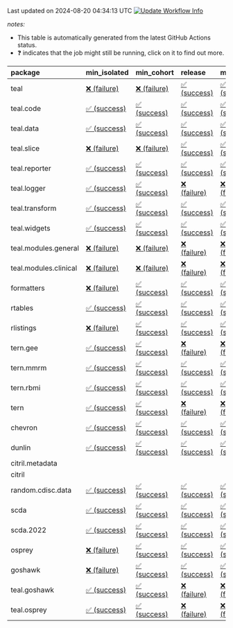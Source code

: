 Last updated on 2024-08-20 04:34:13 UTC [![Update Workflow
Info](https://github.com/averissimo/verdepcheck-status/actions/workflows/update.yaml/badge.svg)](https://github.com/averissimo/verdepcheck-status/actions/workflows/update.yaml)

*notes:*

-   This table is automatically generated from the latest GitHub Actions
    status.
-   ❓ indicates that the job might still be running, click on it to
    find out more.

<table>
<colgroup>
<col style="width: 4%" />
<col style="width: 23%" />
<col style="width: 23%" />
<col style="width: 23%" />
<col style="width: 23%" />
</colgroup>
<thead>
<tr class="header">
<th style="text-align: left;">package</th>
<th style="text-align: left;">min_isolated</th>
<th style="text-align: left;">min_cohort</th>
<th style="text-align: left;">release</th>
<th style="text-align: left;">max</th>
</tr>
</thead>
<tbody>
<tr class="odd">
<td style="text-align: left;">teal</td>
<td
style="text-align: left;"><a href="https://github.com/insightsengineering/teal/actions/runs/10437584163/job/28903928989">❌
(failure)</a></td>
<td
style="text-align: left;"><a href="https://github.com/insightsengineering/teal/actions/runs/10437584163/job/28903928956">❌
(failure)</a></td>
<td
style="text-align: left;"><a href="https://github.com/insightsengineering/teal/actions/runs/10437584163/job/28903929027">✅
(success)</a></td>
<td
style="text-align: left;"><a href="https://github.com/insightsengineering/teal/actions/runs/10437584163/job/28903928913">✅
(success)</a></td>
</tr>
<tr class="even">
<td style="text-align: left;">teal.code</td>
<td
style="text-align: left;"><a href="https://github.com/insightsengineering/teal.code/actions/runs/10437597983/job/28903956149">✅
(success)</a></td>
<td
style="text-align: left;"><a href="https://github.com/insightsengineering/teal.code/actions/runs/10437597983/job/28903956255">✅
(success)</a></td>
<td
style="text-align: left;"><a href="https://github.com/insightsengineering/teal.code/actions/runs/10437597983/job/28903956343">✅
(success)</a></td>
<td
style="text-align: left;"><a href="https://github.com/insightsengineering/teal.code/actions/runs/10437597983/job/28903956426">✅
(success)</a></td>
</tr>
<tr class="odd">
<td style="text-align: left;">teal.data</td>
<td
style="text-align: left;"><a href="https://github.com/insightsengineering/teal.data/actions/runs/10437587302/job/28903935713">✅
(success)</a></td>
<td
style="text-align: left;"><a href="https://github.com/insightsengineering/teal.data/actions/runs/10437587302/job/28903935548">✅
(success)</a></td>
<td
style="text-align: left;"><a href="https://github.com/insightsengineering/teal.data/actions/runs/10437587302/job/28903935784">✅
(success)</a></td>
<td
style="text-align: left;"><a href="https://github.com/insightsengineering/teal.data/actions/runs/10437587302/job/28903935619">✅
(success)</a></td>
</tr>
<tr class="even">
<td style="text-align: left;">teal.slice</td>
<td
style="text-align: left;"><a href="https://github.com/insightsengineering/teal.slice/actions/runs/10437593337/job/28903946679">❌
(failure)</a></td>
<td
style="text-align: left;"><a href="https://github.com/insightsengineering/teal.slice/actions/runs/10437593337/job/28903946633">❌
(failure)</a></td>
<td
style="text-align: left;"><a href="https://github.com/insightsengineering/teal.slice/actions/runs/10437593337/job/28903946549">✅
(success)</a></td>
<td
style="text-align: left;"><a href="https://github.com/insightsengineering/teal.slice/actions/runs/10437593337/job/28903946598">✅
(success)</a></td>
</tr>
<tr class="odd">
<td style="text-align: left;">teal.reporter</td>
<td
style="text-align: left;"><a href="https://github.com/insightsengineering/teal.reporter/actions/runs/10437589760/job/28903939855">✅
(success)</a></td>
<td
style="text-align: left;"><a href="https://github.com/insightsengineering/teal.reporter/actions/runs/10437589760/job/28903939752">✅
(success)</a></td>
<td
style="text-align: left;"><a href="https://github.com/insightsengineering/teal.reporter/actions/runs/10437589760/job/28903939881">✅
(success)</a></td>
<td
style="text-align: left;"><a href="https://github.com/insightsengineering/teal.reporter/actions/runs/10437589760/job/28903939815">✅
(success)</a></td>
</tr>
<tr class="even">
<td style="text-align: left;">teal.logger</td>
<td
style="text-align: left;"><a href="https://github.com/insightsengineering/teal.logger/actions/runs/10437584945/job/28903931189">✅
(success)</a></td>
<td
style="text-align: left;"><a href="https://github.com/insightsengineering/teal.logger/actions/runs/10437584945/job/28903931128">✅
(success)</a></td>
<td
style="text-align: left;"><a href="https://github.com/insightsengineering/teal.logger/actions/runs/10437584945/job/28903931262">❌
(failure)</a></td>
<td
style="text-align: left;"><a href="https://github.com/insightsengineering/teal.logger/actions/runs/10437584945/job/28903931048">❌
(failure)</a></td>
</tr>
<tr class="odd">
<td style="text-align: left;">teal.transform</td>
<td
style="text-align: left;"><a href="https://github.com/insightsengineering/teal.transform/actions/runs/10437590486/job/28903942293">✅
(success)</a></td>
<td
style="text-align: left;"><a href="https://github.com/insightsengineering/teal.transform/actions/runs/10437590486/job/28903942079">✅
(success)</a></td>
<td
style="text-align: left;"><a href="https://github.com/insightsengineering/teal.transform/actions/runs/10437590486/job/28903942421">✅
(success)</a></td>
<td
style="text-align: left;"><a href="https://github.com/insightsengineering/teal.transform/actions/runs/10437590486/job/28903941923">✅
(success)</a></td>
</tr>
<tr class="even">
<td style="text-align: left;">teal.widgets</td>
<td
style="text-align: left;"><a href="https://github.com/insightsengineering/teal.widgets/actions/runs/10437602484/job/28903965800">✅
(success)</a></td>
<td
style="text-align: left;"><a href="https://github.com/insightsengineering/teal.widgets/actions/runs/10437602484/job/28903965743">✅
(success)</a></td>
<td
style="text-align: left;"><a href="https://github.com/insightsengineering/teal.widgets/actions/runs/10437602484/job/28903965594">✅
(success)</a></td>
<td
style="text-align: left;"><a href="https://github.com/insightsengineering/teal.widgets/actions/runs/10437602484/job/28903965675">✅
(success)</a></td>
</tr>
<tr class="odd">
<td style="text-align: left;">teal.modules.general</td>
<td
style="text-align: left;"><a href="https://github.com/insightsengineering/teal.modules.general/actions/runs/10437584662/job/28903930322">❌
(failure)</a></td>
<td
style="text-align: left;"><a href="https://github.com/insightsengineering/teal.modules.general/actions/runs/10437584662/job/28903930419">❌
(failure)</a></td>
<td
style="text-align: left;"><a href="https://github.com/insightsengineering/teal.modules.general/actions/runs/10437584662/job/28903930369">❌
(failure)</a></td>
<td
style="text-align: left;"><a href="https://github.com/insightsengineering/teal.modules.general/actions/runs/10437584662/job/28903930477">❌
(failure)</a></td>
</tr>
<tr class="even">
<td style="text-align: left;">teal.modules.clinical</td>
<td
style="text-align: left;"><a href="https://github.com/insightsengineering/teal.modules.clinical/actions/runs/10437597322/job/28903954990">❌
(failure)</a></td>
<td
style="text-align: left;"><a href="https://github.com/insightsengineering/teal.modules.clinical/actions/runs/10437597322/job/28903954896">❌
(failure)</a></td>
<td
style="text-align: left;"><a href="https://github.com/insightsengineering/teal.modules.clinical/actions/runs/10437597322/job/28903955091">❌
(failure)</a></td>
<td
style="text-align: left;"><a href="https://github.com/insightsengineering/teal.modules.clinical/actions/runs/10437597322/job/28903954830">❌
(failure)</a></td>
</tr>
<tr class="odd">
<td style="text-align: left;">formatters</td>
<td
style="text-align: left;"><a href="https://github.com/insightsengineering/formatters/actions/runs/10437594347/job/28903948751">❌
(failure)</a></td>
<td
style="text-align: left;"><a href="https://github.com/insightsengineering/formatters/actions/runs/10437594347/job/28903948670">✅
(success)</a></td>
<td
style="text-align: left;"><a href="https://github.com/insightsengineering/formatters/actions/runs/10437594347/job/28903948796">✅
(success)</a></td>
<td
style="text-align: left;"><a href="https://github.com/insightsengineering/formatters/actions/runs/10437594347/job/28903948628">✅
(success)</a></td>
</tr>
<tr class="even">
<td style="text-align: left;">rtables</td>
<td
style="text-align: left;"><a href="https://github.com/insightsengineering/rtables/actions/runs/10437584162/job/28903928922">✅
(success)</a></td>
<td
style="text-align: left;"><a href="https://github.com/insightsengineering/rtables/actions/runs/10437584162/job/28903928967">✅
(success)</a></td>
<td
style="text-align: left;"><a href="https://github.com/insightsengineering/rtables/actions/runs/10437584162/job/28903929033">✅
(success)</a></td>
<td
style="text-align: left;"><a href="https://github.com/insightsengineering/rtables/actions/runs/10437584162/job/28903929003">✅
(success)</a></td>
</tr>
<tr class="odd">
<td style="text-align: left;">rlistings</td>
<td
style="text-align: left;"><a href="https://github.com/insightsengineering/rlistings/actions/runs/10437587898/job/28903936851">❌
(failure)</a></td>
<td
style="text-align: left;"><a href="https://github.com/insightsengineering/rlistings/actions/runs/10437587898/job/28903936782">✅
(success)</a></td>
<td
style="text-align: left;"><a href="https://github.com/insightsengineering/rlistings/actions/runs/10437587898/job/28903936912">✅
(success)</a></td>
<td
style="text-align: left;"><a href="https://github.com/insightsengineering/rlistings/actions/runs/10437587898/job/28903936684">✅
(success)</a></td>
</tr>
<tr class="even">
<td style="text-align: left;">tern.gee</td>
<td
style="text-align: left;"><a href="https://github.com/insightsengineering/tern.gee/actions/runs/10437596186/job/28903952763">✅
(success)</a></td>
<td
style="text-align: left;"><a href="https://github.com/insightsengineering/tern.gee/actions/runs/10437596186/job/28903952713">✅
(success)</a></td>
<td
style="text-align: left;"><a href="https://github.com/insightsengineering/tern.gee/actions/runs/10437596186/job/28903952818">❌
(failure)</a></td>
<td
style="text-align: left;"><a href="https://github.com/insightsengineering/tern.gee/actions/runs/10437596186/job/28903952673">❌
(failure)</a></td>
</tr>
<tr class="odd">
<td style="text-align: left;">tern.mmrm</td>
<td
style="text-align: left;"><a href="https://github.com/insightsengineering/tern.mmrm/actions/runs/10437602734/job/28903965961">✅
(success)</a></td>
<td
style="text-align: left;"><a href="https://github.com/insightsengineering/tern.mmrm/actions/runs/10437602734/job/28903965847">✅
(success)</a></td>
<td
style="text-align: left;"><a href="https://github.com/insightsengineering/tern.mmrm/actions/runs/10437602734/job/28903966141">✅
(success)</a></td>
<td
style="text-align: left;"><a href="https://github.com/insightsengineering/tern.mmrm/actions/runs/10437602734/job/28903966043">✅
(success)</a></td>
</tr>
<tr class="even">
<td style="text-align: left;">tern.rbmi</td>
<td
style="text-align: left;"><a href="https://github.com/insightsengineering/tern.rbmi/actions/runs/10437594027/job/28903948138">✅
(success)</a></td>
<td
style="text-align: left;"><a href="https://github.com/insightsengineering/tern.rbmi/actions/runs/10437594027/job/28903948058">✅
(success)</a></td>
<td
style="text-align: left;"><a href="https://github.com/insightsengineering/tern.rbmi/actions/runs/10437594027/job/28903948214">✅
(success)</a></td>
<td
style="text-align: left;"><a href="https://github.com/insightsengineering/tern.rbmi/actions/runs/10437594027/job/28903947994">✅
(success)</a></td>
</tr>
<tr class="odd">
<td style="text-align: left;">tern</td>
<td
style="text-align: left;"><a href="https://github.com/insightsengineering/tern/actions/runs/10437589592/job/28903939399">✅
(success)</a></td>
<td
style="text-align: left;"><a href="https://github.com/insightsengineering/tern/actions/runs/10437589592/job/28903939351">✅
(success)</a></td>
<td
style="text-align: left;"><a href="https://github.com/insightsengineering/tern/actions/runs/10437589592/job/28903939454">❌
(failure)</a></td>
<td
style="text-align: left;"><a href="https://github.com/insightsengineering/tern/actions/runs/10437589592/job/28903939304">❌
(failure)</a></td>
</tr>
<tr class="even">
<td style="text-align: left;">chevron</td>
<td
style="text-align: left;"><a href="https://github.com/insightsengineering/chevron/actions/runs/10437596277/job/28903953113">✅
(success)</a></td>
<td
style="text-align: left;"><a href="https://github.com/insightsengineering/chevron/actions/runs/10437596277/job/28903953046">✅
(success)</a></td>
<td
style="text-align: left;"><a href="https://github.com/insightsengineering/chevron/actions/runs/10437596277/job/28903953176">✅
(success)</a></td>
<td
style="text-align: left;"><a href="https://github.com/insightsengineering/chevron/actions/runs/10437596277/job/28903952998">✅
(success)</a></td>
</tr>
<tr class="odd">
<td style="text-align: left;">dunlin</td>
<td
style="text-align: left;"><a href="https://github.com/insightsengineering/dunlin/actions/runs/10437596297/job/28903953154">✅
(success)</a></td>
<td
style="text-align: left;"><a href="https://github.com/insightsengineering/dunlin/actions/runs/10437596297/job/28903953098">✅
(success)</a></td>
<td
style="text-align: left;"><a href="https://github.com/insightsengineering/dunlin/actions/runs/10437596297/job/28903953224">✅
(success)</a></td>
<td
style="text-align: left;"><a href="https://github.com/insightsengineering/dunlin/actions/runs/10437596297/job/28903953032">✅
(success)</a></td>
</tr>
<tr class="even">
<td style="text-align: left;">citril.metadata</td>
<td style="text-align: left;"></td>
<td style="text-align: left;"></td>
<td style="text-align: left;"></td>
<td style="text-align: left;"></td>
</tr>
<tr class="odd">
<td style="text-align: left;">citril</td>
<td style="text-align: left;"></td>
<td style="text-align: left;"></td>
<td style="text-align: left;"></td>
<td style="text-align: left;"></td>
</tr>
<tr class="even">
<td style="text-align: left;">random.cdisc.data</td>
<td
style="text-align: left;"><a href="https://github.com/insightsengineering/random.cdisc.data/actions/runs/10450107761/job/28933787431">✅
(success)</a></td>
<td
style="text-align: left;"><a href="https://github.com/insightsengineering/random.cdisc.data/actions/runs/10450107761/job/28933787222">✅
(success)</a></td>
<td
style="text-align: left;"><a href="https://github.com/insightsengineering/random.cdisc.data/actions/runs/10450107761/job/28933786746">✅
(success)</a></td>
<td
style="text-align: left;"><a href="https://github.com/insightsengineering/random.cdisc.data/actions/runs/10450107761/job/28933786990">✅
(success)</a></td>
</tr>
<tr class="odd">
<td style="text-align: left;">scda</td>
<td
style="text-align: left;"><a href="https://github.com/insightsengineering/scda/actions/runs/10437595381/job/28903950666">✅
(success)</a></td>
<td
style="text-align: left;"><a href="https://github.com/insightsengineering/scda/actions/runs/10437595381/job/28903950617">✅
(success)</a></td>
<td
style="text-align: left;"><a href="https://github.com/insightsengineering/scda/actions/runs/10437595381/job/28903950725">✅
(success)</a></td>
<td
style="text-align: left;"><a href="https://github.com/insightsengineering/scda/actions/runs/10437595381/job/28903950525">✅
(success)</a></td>
</tr>
<tr class="even">
<td style="text-align: left;">scda.2022</td>
<td
style="text-align: left;"><a href="https://github.com/insightsengineering/scda.2022/actions/runs/10336794308/job/28612920887">✅
(success)</a></td>
<td
style="text-align: left;"><a href="https://github.com/insightsengineering/scda.2022/actions/runs/10336794308/job/28612920603">✅
(success)</a></td>
<td
style="text-align: left;"><a href="https://github.com/insightsengineering/scda.2022/actions/runs/10336794308/job/28612920985">✅
(success)</a></td>
<td
style="text-align: left;"><a href="https://github.com/insightsengineering/scda.2022/actions/runs/10336794308/job/28612920798">✅
(success)</a></td>
</tr>
<tr class="odd">
<td style="text-align: left;">osprey</td>
<td
style="text-align: left;"><a href="https://github.com/insightsengineering/osprey/actions/runs/10437600055/job/28903960301">❌
(failure)</a></td>
<td
style="text-align: left;"><a href="https://github.com/insightsengineering/osprey/actions/runs/10437600055/job/28903960191">✅
(success)</a></td>
<td
style="text-align: left;"><a href="https://github.com/insightsengineering/osprey/actions/runs/10437600055/job/28903960347">✅
(success)</a></td>
<td
style="text-align: left;"><a href="https://github.com/insightsengineering/osprey/actions/runs/10437600055/job/28903960253">✅
(success)</a></td>
</tr>
<tr class="even">
<td style="text-align: left;">goshawk</td>
<td
style="text-align: left;"><a href="https://github.com/insightsengineering/goshawk/actions/runs/10437594436/job/28903948639">❌
(failure)</a></td>
<td
style="text-align: left;"><a href="https://github.com/insightsengineering/goshawk/actions/runs/10437594436/job/28903948771">✅
(success)</a></td>
<td
style="text-align: left;"><a href="https://github.com/insightsengineering/goshawk/actions/runs/10437594436/job/28903948849">✅
(success)</a></td>
<td
style="text-align: left;"><a href="https://github.com/insightsengineering/goshawk/actions/runs/10437594436/job/28903948701">✅
(success)</a></td>
</tr>
<tr class="odd">
<td style="text-align: left;">teal.goshawk</td>
<td
style="text-align: left;"><a href="https://github.com/insightsengineering/teal.goshawk/actions/runs/10437593328/job/28903946569">✅
(success)</a></td>
<td
style="text-align: left;"><a href="https://github.com/insightsengineering/teal.goshawk/actions/runs/10437593328/job/28903946459">✅
(success)</a></td>
<td
style="text-align: left;"><a href="https://github.com/insightsengineering/teal.goshawk/actions/runs/10437593328/job/28903946608">❌
(failure)</a></td>
<td
style="text-align: left;"><a href="https://github.com/insightsengineering/teal.goshawk/actions/runs/10437593328/job/28903946520">❌
(failure)</a></td>
</tr>
<tr class="even">
<td style="text-align: left;">teal.osprey</td>
<td
style="text-align: left;"><a href="https://github.com/insightsengineering/teal.osprey/actions/runs/10437599036/job/28903958698">✅
(success)</a></td>
<td
style="text-align: left;"><a href="https://github.com/insightsengineering/teal.osprey/actions/runs/10437599036/job/28903958642">✅
(success)</a></td>
<td
style="text-align: left;"><a href="https://github.com/insightsengineering/teal.osprey/actions/runs/10437599036/job/28903958765">❌
(failure)</a></td>
<td
style="text-align: left;"><a href="https://github.com/insightsengineering/teal.osprey/actions/runs/10437599036/job/28903958582">❌
(failure)</a></td>
</tr>
</tbody>
</table>
